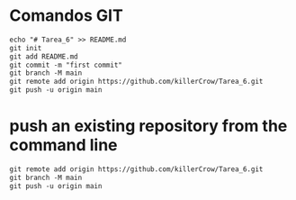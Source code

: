 # Comandos GIT

```md
echo "# Tarea_6" >> README.md
git init
git add README.md
git commit -m "first commit"
git branch -M main
git remote add origin https://github.com/killerCrow/Tarea_6.git
git push -u origin main
```
# push an existing repository from the command line
```md
git remote add origin https://github.com/killerCrow/Tarea_6.git
git branch -M main
git push -u origin main
```